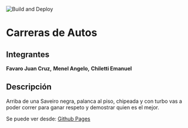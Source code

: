 ![Build and Deploy][badge]
# Carreras de Autos
## Integrantes
**Favaro Juan Cruz,**
**Menel Angelo,**
**Chiletti Emanuel**
## Descripción
Arriba de una Saveiro negra, palanca al piso, chipeada y con turbo vas a poder correr
para ganar respeto y demostrar quien es el mejor.

Se puede ver desde: [Github Pages][gh-pages]

[gh-pages]:https://ucc-arquitecturasoftwarei.github.io/primer-parcial-favaro-menel/
[badge]:https://github.com/UCC-ArquitecturaSoftwareI/primer-parcial-favaro-menel/workflows/Build%20and%20Deploy/badge.svg
